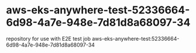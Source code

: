 # aws-eks-anywhere-test-52336664-6d98-4a7e-948e-7d81d8a68097-34
repository for use with E2E test job aws-eks-anywhere-test:52336664-6d98-4a7e-948e-7d81d8a68097-34
